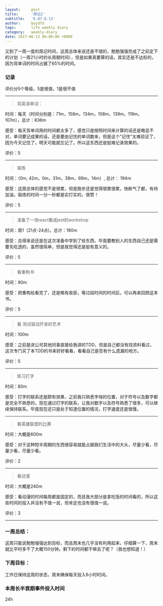 ```yaml
---
layout:     post
title:      '周记2'
subtitle:   '6.07-6.13'
author:     boydfd
tags:       life weekly diary
category:   weekly-diary
date: 2017-06-13 00:00:00 +0800
---
```


又到了一周一度的周记时间，这周总体来说还是不错的，勉勉强强完成了之前定下的计划（一周21小时的长周期时间），但是如果真要算的话，其实还是不达标的，因为背单词的时间占据了65%的时间。

### 记录
评价分5个等级，5是很值，1是很不值

---
> 背英语单词：

时间：每天（时间分别是：71m，158m，134m，108m，139m，119m，107m），总计：836m

感受：每天背单词用的时间都太多了，感觉只是按照时间来计算的话还是略显不对，单词要记成果的话，还是要由记住的单词数来，但是这个"记住"太难验证了，因为今天记住了，明天可能就忘记了。所以这东西还是挺难记录效果的。

评价：5

---
> 锻炼

时间：（0m, 42m，0m，31m，38m，69m，14m）, 总计： 194m

感受：这周总体的感觉不是很累，但是跑步还是觉得很累很累，快断气了都，有待加油，锻炼的时间一分一秒都是实打实的，很赞！

评价：5

---
> 准备了一场react集成jest的workshop

时间：周1（21点-24点)，总计：180m

感受：总得来说还是在这次准备中学到了些东西，毕竟要教别人的东西自己还是需要先吃透的，虽然很简单，但是我觉得还是挺有意义的。

评价：5

---
> 看重构书

时间：90m

感受：把重构给看完了，还是略有收获，等过段时间的时间后，可以再来回顾这本书。

评价：5

---
> 看 测试驱动开发的艺术

时间：100m

感受：之前是进公司其他同事直接给我讲的TDD，但是自己都没有找资料看过，这次专门买了本TDD的书来好好看看，看看自己是否有什么遗漏的地方。

评价：5

---

> 练习打字

时间：80m

感受：打字的联系还是颇有效果，之前我只熟悉字母的位置，对于符号以及数字都是完全不熟悉的，现在通过打字的联系，让我对数字以及符号熟悉了很多，可以继续保持联系。毕竟现在还只是处于知道位置的情况，打字速度还是很慢。

---

> 看英雄联盟的比赛

时间：大概是600m

感受：对于这种短半周期的东西很容易就能占据我们生活中的大头，尽量少看，尽量少看，尽量少看。

评价：2

---

> 看动漫

时间：大概是240m

感受：看动漫的时间每周都是固定的，而且我大部分是拿吃饭的时间看的，所以这些时间的投入并没有不值一说，但肯定也没有很值一说。

评价：3

---

### 一周总结：
这周只能说勉勉强强达到目标，而且周末也几乎没有利用起来，仔细算一下，周末就比平时多干了大概150分钟。剩下的时间都干嘛去了呢？（我也想知道！）

### 下周目标：

工作日保持这周的状态，周末确保每天投入6小时时间。

### 本周长半衰期事件投入时间
24h


